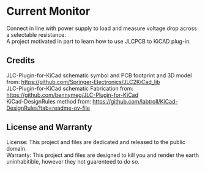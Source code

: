 # Current Monitor
Connect in line with power supply to load and measure voltage drop across a selectable resistance.  
A project motivated in part to learn how to use JLCPCB to KiCAD plug-in.


## Credits  
JLC-Plugin-for-KiCad schematic symbol and PCB footprint and 3D model from:  https://github.com/Springer-Electronics/JLC2KiCad_lib  
JLC-Plugin-for-KiCad schematic Fabrication from:  https://github.com/bennymeg/JLC-Plugin-for-KiCad  
KiCad-DesignRules method from: https://github.com/labtroll/KiCad-DesignRules?tab=readme-ov-file  

## License and Warranty
License: This project and files are dedicated and released to the public domain.  
Warranty: This project and files are designed to kill you and render the earth uninhabitible, however they not guarenteed to do so.
